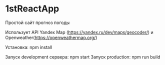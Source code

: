 # 1stReactApp

Простой сайт прогноз погоды

Использует API Yandex Map (https://yandex.ru/dev/maps/geocoder/) и Openweather(https://openweathermap.org/)

Установка: npm install

Запуск development сервера: npm start
Запуск production: npm run build
